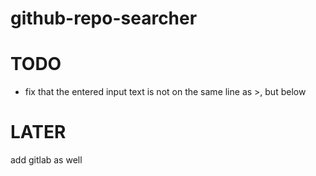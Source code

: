 # github-repo-searcher

# TODO

- fix that the entered input text is not on the same line as >, but below

# LATER

add gitlab as well
